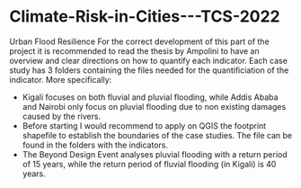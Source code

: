 # Climate-Risk-in-Cities---TCS-2022

Urban Flood Resilience
For the correct development of this part of the project it is recommended to read the thesis by Ampolini to have an overview and clear directions on how to quantify each indicator. 
Each case study has 3 folders containing the files needed for the quantificiation of the indicator. More specifically: 
- Kigali focuses on both fluvial and pluvial flooding, while Addis Ababa and Nairobi only focus on pluvial flooding due to non existing damages caused by the rivers. 
- Before starting I would recommend to apply on QGIS the footprint shapefile to establish the boundaries of the case studies. The file can be found in the folders with the indicators.
- The Beyond Design Event analyses pluvial flooding with a return period of 15 years, while the return period of fluvial flooding (in Kigali) is 40 years.  
